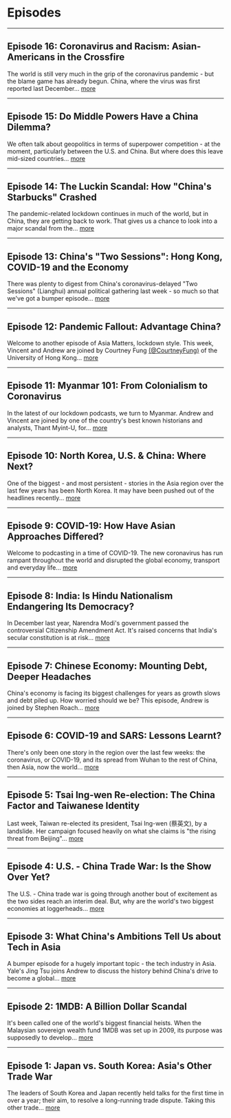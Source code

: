 # Episodes

____________________________________________________________________________
  
## Episode 16: Coronavirus and Racism: Asian-Americans in the Crossfire

The world is still very much in the grip of the coronavirus pandemic - but the blame game has already begun. China, where the virus was first reported last December... [more](/episode-16)

____________________________________________________________________________
  
## Episode 15: Do Middle Powers Have a China Dilemma?

We often talk about geopolitics in terms of superpower competition - at the moment, particularly between the U.S. and China. But where does this leave mid-sized countries... [more](/episode-15)

____________________________________________________________________________

## Episode 14: The Luckin Scandal: How "China's Starbucks" Crashed

The pandemic-related lockdown continues in much of the world, but in China, they are getting back to work. That gives us a chance to look into a major scandal from the... [more](/episode-14)

____________________________________________________________________________

## Episode 13: China's "Two Sessions": Hong Kong, COVID-19 and the Economy


There was plenty to digest from China's coronavirus-delayed "Two Sessions" (Lianghui) annual political gathering last week - so much so that we've got a bumper episode... [more](/episode-13)

____________________________________________________________________________

## Episode 12: Pandemic Fallout: Advantage China?

Welcome to another episode of Asia Matters, lockdown style. This week, Vincent and Andrew are joined by Courtney Fung [(@CourtneyFung)](https://twitter.com/courtneyfung?lang=en) of the University of Hong Kong... [more](/episode-12)

____________________________________________________________________________

## Episode 11: Myanmar 101: From Colonialism to Coronavirus

In the latest of our lockdown podcasts, we turn to Myanmar. Andrew and Vincent are joined by one of the country's best known historians and analysts, Thant Myint-U, for... [more](/episode-11)

____________________________________________________________________________

## Episode 10: North Korea, U.S. & China: Where Next?

One of the biggest - and most persistent - stories in the Asia region over the last few years has been North Korea. It may have been pushed out of the headlines recently... [more](/episode-10)

____________________________________________________________________________

## Episode 9: COVID-19: How Have Asian Approaches Differed?

Welcome to podcasting in a time of COVID-19. The new coronavirus has run rampant throughout the world and disrupted the global economy, transport and everyday life... [more](/episode-9)

____________________________________________________________________________

## Episode 8: India: Is Hindu Nationalism Endangering Its Democracy?

In December last year, Narendra Modi's government passed the controversial Citizenship Amendment Act. It's raised concerns that India's secular constitution is at risk... [more](/episode-8)

____________________________________________________________________________

## Episode 7: Chinese Economy: Mounting Debt, Deeper Headaches

China's economy is facing its biggest challenges for years as growth slows and debt piled up. How worried should we be? This episode, Andrew is joined by Stephen Roach... [more](/episode-7)

____________________________________________________________________________

## Episode 6: COVID-19 and SARS: Lessons Learnt?

There's only been one story in the region over the last few weeks: the coronavirus, or COVID-19, and its spread from Wuhan to the rest of China, then Asia, now the world... [more](/episode-6)

____________________________________________________________________________

## Episode 5: Tsai Ing-wen Re-election: The China Factor and Taiwanese Identity

Last week, Taiwan re-elected its president, Tsai Ing-wen (蔡英文), by a landslide. Her campaign focused heavily on what she claims is "the rising threat from Beijing"... [more](/episode-5)

____________________________________________________________________________

## Episode 4: U.S. - China Trade War: Is the Show Over Yet?

The U.S. - China trade war is going through another bout of excitement as the two sides reach an interim deal. But, why are the world's two biggest economies at loggerheads... [more](/episode-4)

____________________________________________________________________________

## Episode 3: What China's Ambitions Tell Us about Tech in Asia

A bumper episode for a hugely important topic - the tech industry in Asia. Yale's Jing Tsu joins Andrew to discuss the history behind China's drive to become a global... [more](/episode-3)

____________________________________________________________________________

## Episode 2: 1MDB: A Billion Dollar Scandal

It's been called one of the world's biggest financial heists. When the Malaysian sovereign wealth fund 1MDB was set up in 2009, its purpose was supposedly to develop... [more](/episode-2)

____________________________________________________________________________

## Episode 1: Japan vs. South Korea: Asia's Other Trade War

The leaders of South Korea and Japan recently held talks for the first time in over a year; their aim, to resolve a long-running trade dispute. Taking this other trade... [more](/episode-1)


